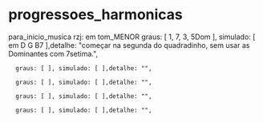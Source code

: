 # progressoes_harmonicas

para_inicio_musica
  rzj:
    em tom_MENOR
      graus: [ 1, 7, 3, 5Dom ], simulado: [ em D G B7 ],detalhe: "começar na segunda do quadradinho, sem usar as Dominantes com 7setima.",

      graus: [ ], simulado: [ ],detalhe: "",

      graus: [ ], simulado: [ ],detalhe: "",

      graus: [ ], simulado: [ ],detalhe: "",

      graus: [ ], simulado: [ ],detalhe: "",